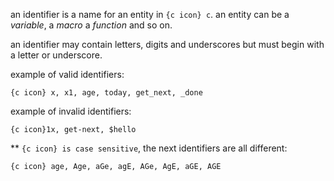 an identifier is a name for an entity in `{c icon} c`. an entity can be a *variable*, a *macro* a *function* and so on.

an identifier may contain letters, digits and underscores but must begin with a letter or underscore.

example of valid identifiers:

`{c icon} x, x1, age, today, get_next, _done`

example of invalid identifiers:

`{c icon}1x, get-next, $hello`

** `{c icon} is case sensitive`, the next identifiers are all different:

`{c icon} age, Age, aGe, agE, AGe, AgE, aGE, AGE`
